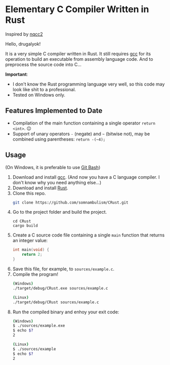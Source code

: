 # Elementary C Compiler Written in Rust

Inspired by [nqcc2](https://github.com/nlsandler/nqcc2)

Hello, drugalyok!

It is a very simple C compiler written in Rust. It still requires [gcc](https://gcc.gnu.org/) for its
operation to build an executable from assembly language code. And to preprocess
the source code into C...

**Important**: 
* I don't know the Rust programming language very well, so this code
may look like shit to a professional.
* Tested on Windows only.

## Features Implemented to Date

* Compilation of the main function containing a single operator `return <int>`. 😐
* Support of unary operators `-` (negate) and `~` (bitwise not), may be combined using parentheses: `return -(~4);`

## Usage

(On Windows, it is preferable to use [Git Bash](https://git-scm.com/downloads))

1. Download and install [gcc](https://gcc.gnu.org/). (And now you have a C language compiler. I don't know why you need anything else...)
2. Download and install [Rust](https://www.rust-lang.org/).
3. Clone this repo.
    ```bash
    git clone https://github.com/somnambulism/CRust.git
    ```
4. Go to the project folder and build the project.
    ```
    cd CRust
    cargo build
    ```
5. Create a C source code file containing a single `main` function that returns an integer value:
    ```C
    int main(void) {
        return 2;
    }
    ```
6. Save this file, for example, to `sources/example.c`.
7. Compile the program!
    ```bash
    (Windows)
    ./target/debug/CRust.exe sources/example.c

    (Linux)
    ./target/debug/CRust sources/example.c
    ```
8. Run the compiled binary and enhoy your exit code:
    ```bash
    (Windows)
    $ ./sources/example.exe
    $ echo $?
    2

    (Linux)
    $ ./sources/example
    $ echo $?
    2
    ```

